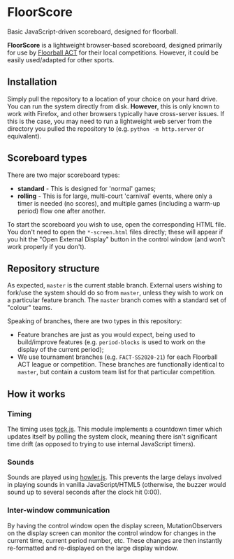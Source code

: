 # FloorScore
Basic JavaScript-driven scoreboard, designed for floorball.

**FloorScore** is a lightweight browser-based scoreboard, designed primarily 
for use by [Floorball ACT](https://www.floorballact.org.au) for their local competitions. 
However, it could be easily used/adapted for other sports.

## Installation

Simply pull the repository to a location of your choice on your hard drive. You can run the 
system directly from disk. **However**, this is only known to work with Firefox, and other
browsers typically have cross-server issues. If this is the case, you may need to run
a lightweight web server from the directory you pulled the repository to 
(e.g. `python -m http.server` or equivalent).

## Scoreboard types

There are two major scoreboard types:

* **standard** - This is designed for 'normal' games;
* **rolling** - This is for large, multi-court 'carnival' events, where only a timer is needed
  (no scores), and multiple games (including a warm-up period) flow one after another.
  
To start the scoreboard you wish to use, open the corresponding HTML file. You don't need
to open the `*-screen.html` files directly; these will appear if you hit the "Open
External Display" button in the control window (and won't work properly if you don't).

## Repository structure

As expected, `master` is the current stable branch. External users wishing to fork/use the 
system should do so from `master`, unless they wish to work on a particular feature branch.
The `master` branch comes with a standard set of "colour" teams.

Speaking of branches, there are two types in this repository:

* Feature branches are just as you would expect, being used to build/improve features 
  (e.g. `period-blocks` is used to work on the display of the current period);
* We use tournament branches (e.g. `FACT-SS2020-21`) for each Floorball ACT league
  or competition. These branches are functionally identical to `master`, but contain
  a custom team list for that particular competition.
  
## How it works

### Timing

The timing uses [tock.js](https://github.com/Falc/Tock.js). This module implements a countdown timer 
which updates itself by polling the system clock, meaning there isn't significant time drift (as
opposed to trying to use internal JavaScript timers).

### Sounds

Sounds are played using [howler.js](https://howlerjs.com/). This prevents the 
large delays involved in playing sounds in vanilla JavaScript/HTML5 (otherwise, the buzzer would
sound up to several seconds after the clock hit 0:00).

### Inter-window communication

By having the control window open the display screen, MutationObservers on the display screen 
can monitor the control window for changes in the current time, current period number, etc. These
changes are then instantly re-formatted and re-displayed on the large display window.

